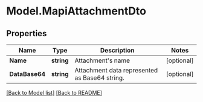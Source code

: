 # Model.MapiAttachmentDto
## Properties
Name | Type | Description | Notes
------------ | ------------- | ------------- | -------------
**Name** | **string** | Attachment&#39;s name              | [optional] 
**DataBase64** | **string** | Attachment data represented as Base64 string.              | [optional] 



[[Back to Model list]](Models.doc) [[Back to README]](README.md)


